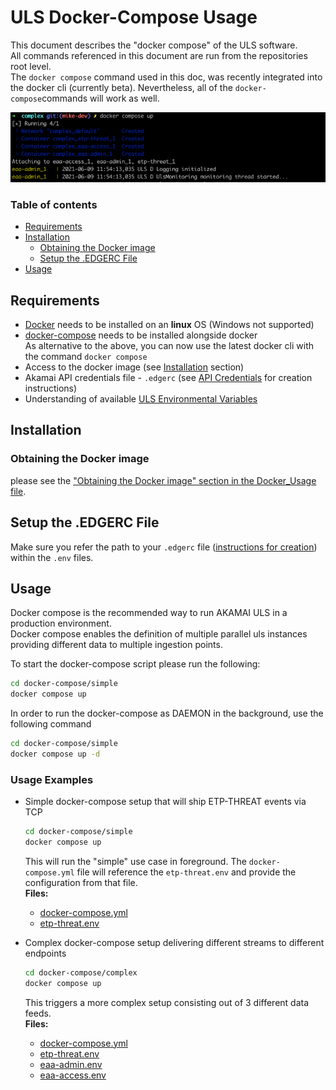 # ULS Docker-Compose Usage
This document describes the "docker compose" of the ULS software.  
All commands referenced in this document are run from the repositories root level.  
The `docker compose` command used in this doc, was recently integrated into the docker cli (currently beta). Nevertheless, all of the `docker-compose`commands will work as well. 

![ULS docker compose usage](./images/ula_docker-compose_complex_example.png)  

### Table of contents
- [Requirements](#requirements)
- [Installation](#installation)
  - [Obtaining the Docker image](#obtaining-the-docker-image)
  - [Setup the .EDGERC File](#setup-the-edgerc-file)
- [Usage](#usage)

## Requirements
- [Docker](https://www.docker.com/) needs to be installed on an **linux** OS (Windows not supported)
- [docker-compose](https://docs.docker.com/compose/install/) needs to be installed alongside docker  
  As alternative to the above, you can now use the latest docker cli with the command `docker compose`
- Access to the docker image (see [Installation](#installation) section)
- Akamai API credentials file - `.edgerc` (see [API Credentials](AKAMAI_API_CREDENTIALS.md) for creation instructions)
- Understanding of available [ULS Environmental Variables](ARGUMENTS_ENV_VARS.md)

## Installation
### Obtaining the Docker image
please see the ["Obtaining the Docker image" section in the Docker_Usage file](DOCKER_USAGE.md#obtaining-the-docker-image).

## Setup the .EDGERC File
Make sure you refer the path to your `.edgerc` file  ([instructions for creation](AKAMAI_API_CREDENTIALS.md)) within the `.env` files.

## Usage
Docker compose is the recommended way to run AKAMAI ULS in a production environment.  
Docker compose enables the definition of multiple parallel uls instances providing different data to multiple ingestion points.

To start the docker-compose script please run the following:
```bash
cd docker-compose/simple
docker compose up
```


In order to run the docker-compose as DAEMON in the background, use the following command
  ```bash
cd docker-compose/simple
docker compose up -d
  ```

### Usage Examples
- Simple docker-compose setup that will ship ETP-THREAT events via TCP
  ```bash
  cd docker-compose/simple
  docker compose up
  ```
  This will run the "simple" use case in foreground. 
  The `docker-compose.yml` file will reference the `etp-threat.env` and provide the configuration from that file.  
  **Files:**  
    - [docker-compose.yml](docker-compose/simple/docker-compose.yml)
    - [etp-threat.env](docker-compose/simple/etp-threat.env)

  
- Complex docker-compose setup delivering different streams to different endpoints
  ```bash
  cd docker-compose/complex
  docker compose up
  ```
  This triggers a more complex setup consisting out of 3 different data feeds.  
  **Files:**  
    - [docker-compose.yml](docker-compose/complex/docker-compose.yml)
    - [etp-threat.env](docker-compose/complex/etp-threat.env)
    - [eaa-admin.env](docker-compose/complex/eaa-access.env)
    - [eaa-access.env](docker-compose/complex/eaa-access.env)